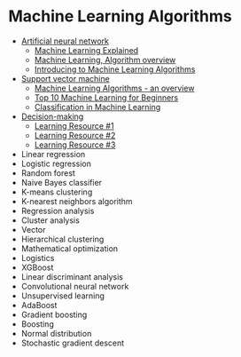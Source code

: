 # Machine Learning Algorithms

- [Artificial neural network](https://en.wikipedia.org/wiki/Artificial_neural_network)
  - [Machine Learning Explained](https://mitsloan.mit.edu/ideas-made-to-matter/machine-learning-explained)
  - [Machine Learning, Algorithm overview](https://medium.com/ml-research-lab/machine-learning-algorithm-overview-5816a2e6303)
  - [Introducing to Machine Learning Algorithms](https://www.mastersindatascience.org/learning/machine-learning-algorithms/)
- [Support vector machine](https://en.wikipedia.org/wiki/Support_vector_machine)
  - [Machine Learning Algorithms - an overview](https://www.sciencedirect.com/topics/engineering/machine-learning-algorithm)
  - [Top 10 Machine Learning for Beginners](https://builtin.com/data-science/tour-top-10-algorithms-machine-learning-newbies)
  - [Classification in Machine Learning](https://www.datacamp.com/blog/classification-machine-learning)
- [Decision-making](https://en.wikipedia.org/wiki/Decision-making)
  - [Learning Resource #1](https://www.simplilearn.com/10-algorithms-machine-learning-engineers-need-to-know-article)
  - [Learning Resource #2](https://www.spiceworks.com/tech/artificial-intelligence/articles/top-ml-algorithms/)
  - [Learning Resource #3](https://en.wikipedia.org/wiki/Machine_learning)
- Linear regression
- Logistic regression
- Random forest
- Naive Bayes classifier
- K-means clustering
- K-nearest neighbors algorithm
- Regression analysis
- Cluster analysis
- Vector
- Hierarchical clustering
- Mathematical optimization
- Logistics
- XGBoost
- Linear discriminant analysis
- Convolutional neural network
- Unsupervised learning
- AdaBoost
- Gradient boosting
- Boosting
- Normal distribution
- Stochastic gradient descent
